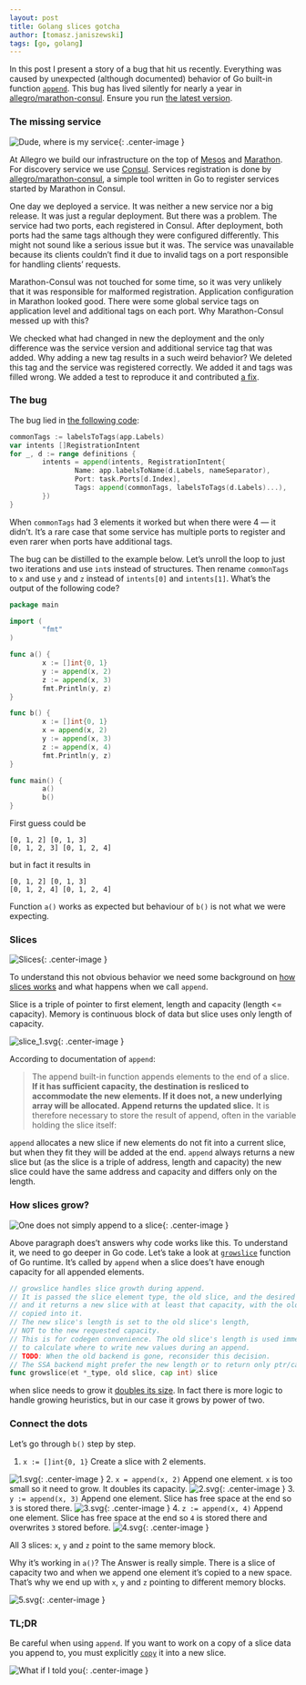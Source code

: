```yaml
---
layout: post
title: Golang slices gotcha
author: [tomasz.janiszewski]
tags: [go, golang]
---
```


In this post I present a story of a bug that hit us recently. Everything was
caused by unexpected (although documented) behavior of Go built-in function
[`append`](https://golang.org/pkg/builtin/#append). This bug has lived silently
for nearly a year in
[allegro/marathon-consul](https://github.com/allegro/marathon-consul). Ensure
you run [the latest version](https://github.com/allegro/marathon-consul/releases/).

### The missing service

![Dude, where is my service](/img/articles/2017-07-20-golang-slices-gotcha/dude.jpg){: .center-image }

At Allegro we build our infrastructure on the top of
[Mesos](http://mesos.apache.org/) and
[Marathon](https://mesosphere.github.io/marathon/). For discovery service we
use [Consul](https://www.consul.io/). Services registration is done by
[allegro/marathon-consul](https://github.com/allegro/marathon-consul), a simple
tool written in Go to register services started by Marathon in Consul.

One day we deployed a service. It was neither a new service nor a big release. It
was just a regular deployment.  But there was a problem. The service had two
ports, each registered in Consul. After deployment, both ports had the same tags
although they were configured differently. This might not sound like a serious
issue but it was. The service was unavailable because its clients couldn’t find it
due to invalid tags on  a port responsible for handling clients’ requests.

Marathon-Consul was not touched for some time, so it was very unlikely that it
was responsible for malformed registration. Application configuration in
Marathon looked good. There were some global service tags on application level
and additional tags on each port. Why Marathon-Consul messed up with this?

We checked what had changed in new the deployment and the only difference was
the service version and additional service tag that was added. Why adding a new tag
results in a such weird behavior? We deleted this tag and the service was
registered correctly. We added it and tags was filled wrong. We added a test to
reproduce it and contributed
[a fix](https://github.com/allegro/marathon-consul/pull/247).

### The bug

The bug lied in
[the following code](https://github.com/allegro/marathon-consul/blob/1.3.3/apps/app.go#L119-L130):

```go
commonTags := labelsToTags(app.Labels)
var intents []RegistrationIntent
for _, d := range definitions {
        intents = append(intents, RegistrationIntent{
                Name: app.labelsToName(d.Labels, nameSeparator),
                Port: task.Ports[d.Index],
                Tags: append(commonTags, labelsToTags(d.Labels)...),
        })
}
```

When `commonTags` had 3 elements it worked but when there were 4 — it didn’t.
It’s a rare case that some service has multiple ports to register and even rarer
when ports have additional tags.

The bug can be distilled to the example below.
Let’s unroll the loop to just two iterations and use `int`s instead of structures.
Then rename `commonTags` to `x` and
use `y` and `z` instead of `intents[0]` and `intents[1]`.
What’s the output of the following code?

```go
package main

import (
        "fmt"
)

func a() {
        x := []int{0, 1}
        y := append(x, 2)
        z := append(x, 3)
        fmt.Println(y, z)
}

func b() {
        x := []int{0, 1}
        x = append(x, 2)
        y := append(x, 3)
        z := append(x, 4)
        fmt.Println(y, z)
}

func main() {
        a()
        b()
}
```
First guess could be
```
[0, 1, 2] [0, 1, 3]
[0, 1, 2, 3] [0, 1, 2, 4]
```
but in fact it results in
```
[0, 1, 2] [0, 1, 3]
[0, 1, 2, 4] [0, 1, 2, 4]
```
Function `a()` works as expected but behaviour of `b()` is not what we were
expecting.

### Slices

![Slices](/img/articles/2017-07-20-golang-slices-gotcha/slices.jpg){: .center-image }

To understand this not obvious behavior we need some background on [how slices
works](https://blog.golang.org/go-slices-usage-and-internals) and what happens
when we call `append`.

Slice is a triple of pointer to first element, length and capacity (length <=
capacity). Memory is continuous block of data but slice uses only length of
capacity.

![slice_1.svg](/img/articles/2017-07-20-golang-slices-gotcha/slice_1.svg){: .center-image }

According to documentation of `append`:

> The append built-in function appends elements to the end of a slice. **If it
has sufficient capacity, the destination is resliced to accommodate the new
elements. If it does not, a new underlying array will be allocated. Append
returns the updated slice.** It is therefore necessary to store the result of
append, often in the variable holding the slice itself:

`append` allocates a new slice if new elements do not fit into a current slice,
but when they fit they will be added at the end. `append` always returns a new
slice but (as the slice is a triple of address, length and capacity) the new
slice could have the same address and capacity and differs only on the length.

### How slices grow?

![One does not simply append to a slice](/img/articles/2017-07-20-golang-slices-gotcha/boromir.jpg){: .center-image }

Above paragraph does’t answers why code works like this. To understand it, we
need to go deeper in Go code. Let’s take a look at
[`growslice`](https://github.com/golang/go/blob/eb88b3eefa113f67e7cf72dfd085f65bbd125179/src/runtime/slice.go#L72-L82)
function of Go runtime. It’s called
by `append` when a slice does’t have enough capacity for all appended elements.

```go
// growslice handles slice growth during append.
// It is passed the slice element type, the old slice, and the desired new minimum capacity,
// and it returns a new slice with at least that capacity, with the old data
// copied into it.
// The new slice's length is set to the old slice's length,
// NOT to the new requested capacity.
// This is for codegen convenience. The old slice's length is used immediately
// to calculate where to write new values during an append.
// TODO: When the old backend is gone, reconsider this decision.
// The SSA backend might prefer the new length or to return only ptr/cap and save stack space.
func growslice(et *_type, old slice, cap int) slice
```

when slice needs to grow it
[doubles its size](https://github.com/golang/go/blob/eb88b3eefa113f67e7cf72dfd085f65bbd125179/src/runtime/slice.go#L101).
In fact there is more logic to handle growing
heuristics, but in our case it grows by power of two.

### Connect the dots

Let’s go through `b()` step by step.

1. `x := []int{0, 1}` Create a slice with 2 elements.

![1.svg](/img/articles/2017-07-20-golang-slices-gotcha/1.svg){: .center-image }
2. `x = append(x, 2)` Append one element. `x` is too small so it need to grow.
It doubles its capacity.
![2.svg](/img/articles/2017-07-20-golang-slices-gotcha/2.svg){: .center-image }
3. `y := append(x, 3)` Append one element. Slice has free space at the end so
`3` is stored there.
![3.svg](/img/articles/2017-07-20-golang-slices-gotcha/3.svg){: .center-image }
4. `z := append(x, 4)` Append one element. Slice has free space at the end so
`4` is stored there and overwrites `3` stored before.
![4.svg](/img/articles/2017-07-20-golang-slices-gotcha/4.svg){: .center-image }

All 3 slices: `x`, `y` and `z` point to the same memory block.

Why it’s working in `a()`? The Answer is really simple. There is a slice of capacity
two and when we append one element it’s copied to a new space. That’s why we end up
with `x`, `y` and `z` pointing to different memory blocks.

![5.svg](/img/articles/2017-07-20-golang-slices-gotcha/5.svg){: .center-image }

### TL;DR

Be careful when using `append`. If you want to work on a copy of a slice data you
append to, you must explicitly [`copy`](https://golang.org/pkg/builtin/#copy)
it into a new slice.

![What if I told you](/img/articles/2017-07-20-golang-slices-gotcha/matrix.jpg){: .center-image }
